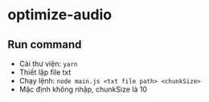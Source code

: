 # optimize-audio

## Run command
+ Cài thư viện: `yarn`
+ Thiết lập file txt
+ Chạy lệnh: `node main.js <txt file path> <chunkSize>`
+ Mặc định không nhập, chunkSize là 10